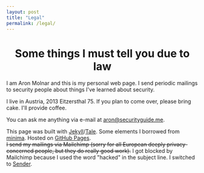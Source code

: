 ```yaml
---
layout: post
title: "Legal"
permalink: /legal/
---
```


# <center>Some things I must tell you due to law</center>
I am Aron Molnar and this is my personal web page. I send periodic mailings to security people about things I've learned about security.

I live in Austria, 2013 Eitzersthal 75. If you plan to come over, please bring cake. I'll provide coffee.

You can ask me anything via e-mail at <a href="&#x6d;&#x61;&#x69;&#x6c;&#x74;&#x6f;&#x3a;&#x61;&#x72;&#x6f;&#x6e;&#x40;&#x73;&#x65;&#x63;&#x75;&#x72;&#x69;&#x74;&#x79;&#x67;&#x75;&#x69;&#x64;&#x65;&#x2e;&#x6d;&#x65;">&#x61;&#x72;&#x6f;&#x6e;&#x40;&#x73;&#x65;&#x63;&#x75;&#x72;&#x69;&#x74;&#x79;&#x67;<!-- mail@example.com -->&#x75;&#x69;&#x64;&#x65;&#x2e;&#x6d;&#x65;</a>.

This page was built with <a href="https://jekyllrb.com/" target="_blank" rel="noopener">Jekyll</a>/<a href="https://github.com/chesterhow/tale/" target="_blank" rel="noopener">Tale</a>. Some elements I borrowed from <a href="https://github.com/jekyll/minima/" target="_blank" rel="noopener">minima</a>. Hosted on <a href="https://pages.github.com/" target="_blank" rel="noopener">GitHub Pages</a>.<br />
~~I send my mailings via Mailchimp (sorry for all European deeply privacy-concerned people, but they do really good work).~~ I got blocked by Mailchimp because I used the word "hacked" in the subject line. I switched to <a href="https://www.sender.net/" target="_blank" rel="noopener">Sender</a>.
